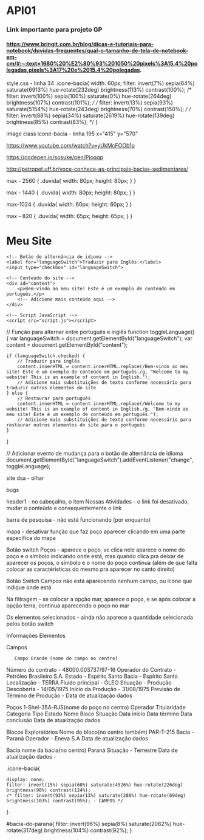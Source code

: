 # API01


### Link importante para projeto GP
#### https://www.bringit.com.br/blog/dicas-e-tutoriais-para-notebook/duvidas-frequentes/qual-o-tamanho-de-tela-de-notebook-em-cm/#:~:text=1680%20%E2%80%93%201050%20pixels%3A15.4%20polegadas,pixels%3A17%20e%2015.4%20polegadas.


style.css - linha 34
.icone-bacia{
    width: 60px;
    filter: invert(7%) sepia(64%) saturate(6913%) hue-rotate(232deg) brightness(113%) contrast(100%);
    /* filter: invert(100%) sepia(100%) saturate(0%) hue-rotate(264deg) brightness(107%) contrast(101%); */
    /* filter: invert(13%) sepia(93%) saturate(5154%) hue-rotate(243deg) brightness(70%) contrast(150%); */
    /* filter: invert(88%) sepia(34%) saturate(2619%) hue-rotate(139deg) brightness(85%) contrast(83%); */
}

image class icone-bacia - linha 195
 x="415" y="570"

 https://www.youtube.com/watch?v=yUkMcFOOb1o

 https://codepen.io/sosuke/pen/Pjoqqp

 http://petropet.uff.br/voce-conhece-as-principais-bacias-sedimentares/

max - 2560 {
.duvida{
        width: 80px;
        height: 80px;
    }
}

max - 1440 {
.duvida{
        width: 80px;
        height: 80px;
    }
}

max-1024 {
 .duvida{
        width: 60px;
        height: 60px;
    }
}

max - 820 {
.duvida{
        width: 65px;
        height: 65px;
    }
}

<script type="text/javascript" src="//translate.google.com/translate_a/element.js?cb=googleTranslateElementInit"></script>
<script type="text/javascript">
    function googleTranslateElementInit() {
        new google.translate.TranslateElement({
            pageLanguage: 'pt',
            includedLanguages: 'en',
            layout: google.translate.TranslateElement.InlineLayout.SIMPLE
        }, 'google_translate_element');
    }
</script>

<div id="google_translate_element"></div>

<script type="text/javascript" src="//translate.google.com/translate_a/element.js?cb=googleTranslateElementInit"></script>
<script type="text/javascript">
    function googleTranslateElementInit() {
        new google.translate.TranslateElement({
            pageLanguage: 'pt',
            includedLanguages: 'en',
            layout: google.translate.TranslateElement.InlineLayout.SIMPLE
        }, 'google_translate_element');
    }
</script>

<div id="google_translate_element"></div>

<!DOCTYPE html>
<html lang="pt">
<head>
    <meta charset="UTF-8">
    <meta name="viewport" content="width=device-width, initial-scale=1.0">
    <title>Tradutor de Idiomas</title>
</head>
<body>
    <h1>Meu Site</h1>
    
    <!-- Botão de alternância de idioma -->
    <label for="languageSwitch">Traduzir para Inglês:</label>
    <input type="checkbox" id="languageSwitch">

    <!-- Conteúdo do site -->
    <div id="content">
        <p>Bem-vindo ao meu site! Este é um exemplo de conteúdo em português.</p>
        <!-- Adicione mais conteúdo aqui -->
    </div>

    <!-- Script JavaScript -->
    <script src="script.js"></script>
</body>
</html>

// Função para alternar entre português e inglês
function toggleLanguage() {
    var languageSwitch = document.getElementById("languageSwitch");
    var content = document.getElementById("content");

    if (languageSwitch.checked) {
        // Traduzir para inglês
        content.innerHTML = content.innerHTML.replace(/Bem-vindo ao meu site! Este é um exemplo de conteúdo em português./g, "Welcome to my website! This is an example of content in English.");
        // Adicione mais substituições de texto conforme necessário para traduzir outros elementos do site
    } else {
        // Restaurar para português
        content.innerHTML = content.innerHTML.replace(/Welcome to my website! This is an example of content in English./g, "Bem-vindo ao meu site! Este é um exemplo de conteúdo em português.");
        // Adicione mais substituições de texto conforme necessário para restaurar outros elementos do site para o português
    }
}

// Adicionar evento de mudança para o botão de alternância de idioma
document.getElementById("languageSwitch").addEventListener("change", toggleLanguage);


site dsa - olhar

bugs

header1 - no cabeçalho, o item Nossas Atividades - o link foi desativado, mudar o conteúdo e consequentemente o link

barra de pesquisa - não está funcionando (por enquanto)

mapa - desativar função que faz poço aparecer clicando em uma parte específica do mapa

Botão switch Poços - aparece o poço, vc clica nele aparece o nome do poço e o símbolo indicando onde está, mas quando clica pra deixar de aparecer os poços, o símbolo e o nome do poço continua (além de que falta colocar as caractéristicas do mesmo pra aparecer no canto direito)

Botão Switch Campos não está aparecendo nenhum campo, ou ícone que indique onde está

Na filtragem - se colocar a opção mar, aparece o poço, e se após colocar a opção terra, continua aparecendo o poço no mar

Os elementos selecionados - ainda não aparece a quantidade selecionada pelos botão switch

Informações Elementos

Campos

       Campo Grande (nome do campo no centro)
Número do contrato - 48000.003737/97-16
Operador do Contrato - Petróleo Brasileiro S.A.
Estado - Espírito Santo
Bacia - Espírito Santo
Localização - TERRA 
Fluído principal - ÓLEO
Stiuação - Produção
Descoberta - 14/05/1975
Início da Produção - 31/08/1975
Previsão de Término de Produção - 
Data de atualização dados


Poços
	1-Shel-35A-RJS(nome do poço no centro)
Operador
Titularidade
Categoria
Tipo
Estado
Nome Bloco
Situação
Data início
Data término
Data conclusão
Data de atualização dados

Blocos Exploratórios
Nome do bloco(no centro também) PAR-T-215
Bacia - Paraná
Operador - Eneva S.A
Data de atualização dados

Bacia
nome da bacia(no centro) Paraná
Situação - Terrestre
Data de atualização dados -

.icone-bacia{

    display: none;
    filter: invert(15%) sepia(60%) saturate(4526%) hue-rotate(226deg) brightness(98%) contrast(124%);
    /* filter: invert(93%) sepia(13%) saturate(286%) hue-rotate(69deg) brightness(103%) contrast(95%); - CAMPOS */
}

#bacia-do-parana{
    filter: invert(96%) sepia(8%) saturate(2082%) hue-rotate(317deg) brightness(104%) contrast(92%);
}
